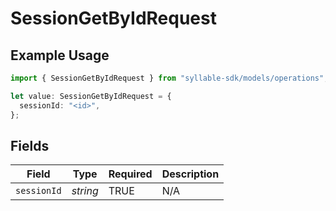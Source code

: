 # SessionGetByIdRequest

## Example Usage

```typescript
import { SessionGetByIdRequest } from "syllable-sdk/models/operations";

let value: SessionGetByIdRequest = {
  sessionId: "<id>",
};
```

## Fields

| Field              | Type               | Required           | Description        |
| ------------------ | ------------------ | ------------------ | ------------------ |
| `sessionId`        | *string*           | TRUE | N/A                |